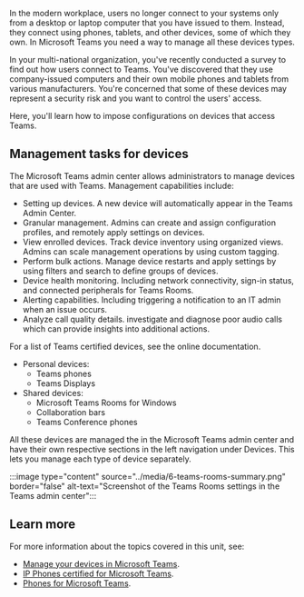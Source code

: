 In the modern workplace, users no longer connect to your systems only from a desktop or laptop computer that you have issued to them. Instead, they connect using phones, tablets, and other devices, some of which they own. In Microsoft Teams you need a way to manage all these devices types.

In your multi-national organization, you've recently conducted a survey to find out how users connect to Teams. You've discovered that they use company-issued computers and their own mobile phones and tablets from various manufacturers. You're concerned that some of these devices may represent a security risk and you want to control the users' access.

Here, you'll learn how to impose configurations on devices that access Teams.

## Management tasks for devices

The Microsoft Teams admin center allows administrators to manage devices that are used with Teams. Management capabilities include:

- Setting up devices. A new device will automatically appear in the Teams Admin Center.
- Granular management. Admins can create and assign configuration profiles, and remotely apply settings on devices.  
- View enrolled devices. Track device inventory using organized views. Admins can scale management operations by using custom tagging.  
- Perform bulk actions. Manage device restarts and apply settings by using filters and search to define groups of devices. 
- Device health monitoring. Including network connectivity, sign-in status, and connected peripherals for Teams Rooms.  
- Alerting capabilities. Including triggering a notification to an IT admin when an issue occurs.  
- Analyze call quality details. investigate and diagnose poor audio calls which can provide insights into additional actions.

For a list of Teams certified devices, see the online documentation.

- Personal devices:
  - Teams phones
  - Teams Displays
- Shared devices:
  - Microsoft Teams Rooms for Windows
  - Collaboration bars
  - Teams Conference phones

All these devices are managed the in the Microsoft Teams admin center and have their own respective sections in the left navigation under Devices. This lets you manage each type of device separately.

:::image type="content" source="../media/6-teams-rooms-summary.png" border="false" alt-text="Screenshot of the Teams Rooms settings in the Teams admin center":::

## Learn more

For more information about the topics covered in this unit, see:

- [Manage your devices in Microsoft Teams](https://docs.microsoft.com/microsoftteams/devices/device-management).
- [IP Phones certified for Microsoft Teams](https://docs.microsoft.com/microsoftteams/devices/teams-ip-phones).
- [Phones for Microsoft Teams](https://docs.microsoft.com/microsoftteams/devices/phones-for-teams).
